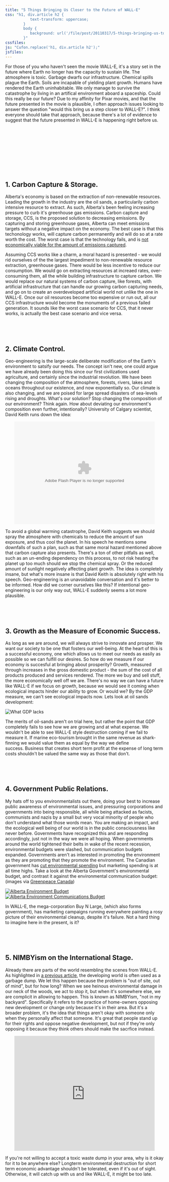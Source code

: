 ```yaml
---
title: "5 Things Bringing Us Closer to the Future of WALL-E"
css: "h1, div.article h2 {
           text-transform: uppercase;
        }
        body {
           background: url('/file/post/20110317/5-things-bringing-us-to-wall-e/wall-e.png') no-repeat 50% 310px;
        }"
cssfiles:
js: "Cufon.replace('h1, div.article h2');"
jsfiles:
---
```

<div class="triple leftedge">
<p>For those of you who haven't seen the movie WALL-E, it's a story set in the future where Earth no longer has the capacity to sustain life. The atmosphere is toxic. Garbage dwarfs our infrastructure. Chemical spills plague the Earth. Soils are incapable of yielding plant growth. Humans have rendered the Earth uninhabitable. We only manage to survive the catastrophe by living in an artifical environment aboard a spaceship.  Could this really be our future? Due to my affinity for Pixar movies, and that the future presented in the movie is plausible, I often approach issues looking to answer the question "would this bring us a step closer to WALL-E?". I think everyone should take that approach, because there's a lot of evidence to suggest that the future presented in WALL-E is happening right before us.</p>
</div>
<p>&nbsp;</p>
<p>&nbsp;</p>
<p>&nbsp;</p>
<p>&nbsp;</p>
<p>&nbsp;</p>
<div class="three">
<div class="rightedge">
<h2>1. Carbon Capture &amp; Storage.</h2>
<p>Alberta's economy is based on the extraction of non-renewable resources. Leading the growth in the industry are the oil sands, a particularily carbon intensive resource to extract. As such, Alberta's been feeling increasing pressure to curb it's greenhouse gas emissions. Carbon capture and storage, CCS, is the proposed solution to decreasing emissions. By capturing and storing greenhouse gases, Alberta can meet emissions targets without a negative impact on the economy. The best case is that this techonology works, will capture carbon permanently and will do so at a rate worth the cost. The worst case is that the technology fails, and is <a href="http://andrewleach.ca/canadian-climate-policy/time-to-come-clean-on-ccs/">not economically viable for the amount of emissions captured</a>.</p>
<p>Assuming CCS works like a charm, a moral hazard is presented - we would rid ourselves of the the largest impediment to non-renewable resource extraction, greenhouse gases. There would be less incentive to reduce our consumption. We would go on extracting resources at increaed rates, over-consuming them, all the while building infrastructure to capture carbon. We would replace our natural systems of carbon capture, like forests, with artificial infrastructure that can handle our growing carbon capturing needs, and go on to create an overdeveloped artificial world not unlike the one in WALL-E. Once our oil resources become too expensive or run out, all our CCS infrastructure would become the monuments of a previous failed generation. It sounds like the worst case scenario for CCS, that it never works, is actually the best case scenario and vice versa.</p>
<p>&nbsp;</p>
<p>&nbsp;</p>
<h2>2. Climate Control.</h2>
<p>Geo-engineering is the large-scale deliberate modification of the Earth's environment to satsify our needs. The concept isn't new, one could argue we have already been doing this since our first civilizations used agriculture, and certainly since the industrial revolution. We have been changing the composition of the atmosphere, forests, rivers, lakes and oceans throughout our existence, and now exponentially so. Our climate is also changing, and we are poised for large spread disasters of sea-levels rising and droughts. What's our solution? Stop changing the composition of our environment? Think again. How about deviating our environment's composition even further, intentionally? University of Calgary scientist, David Keith runs down the idea:</p>
<p>
<object style="display: block; margin-left: auto; margin-right: auto;" width="446" height="326" data="http://video.ted.com/assets/player/swf/EmbedPlayer.swf" type="application/x-shockwave-flash">
<param name="data" value="http://video.ted.com/assets/player/swf/EmbedPlayer.swf" />
<param name="allowFullScreen" value="true" />
<param name="allowScriptAccess" value="always" />
<param name="wmode" value="transparent" />
<param name="bgColor" value="#ffffff" />
<param name="flashvars" value="vu=http://video.ted.com/talks/dynamic/DavidKeith_2007S-medium.flv&amp;su=http://images.ted.com/images/ted/tedindex/embed-posters/DavidKeith-2007S.embed_thumbnail.jpg&amp;vw=432&amp;vh=240&amp;ap=0&amp;ti=192&amp;introDuration=15330&amp;adDuration=4000&amp;postAdDuration=830&amp;adKeys=talk=david_keith_s_surprising_ideas_on_climate_change;year=2007;theme=inspired_by_nature;theme=bold_predictions_stern_warnings;theme=unconventional_explanations;event=TEDSalon+2007+Hot+Science;&amp;preAdTag=tconf.ted/embed;tile=1;sz=512x288;" />
<param name="src" value="http://video.ted.com/assets/player/swf/EmbedPlayer.swf" />
<param name="bgcolor" value="#ffffff" />
<param name="allowfullscreen" value="true" />
</object>
</p>
<p>To avoid a global warming catastrophe, David Keith suggests we should spray the atmosphere with chemicals to reduce the amount of sun exposure, and thus cool the planet. In his speech he mentions some downfalls of such a plan, such as that same moral hazard mentioned above that carbon capture also presents. There's a ton of other pitfalls as well, such as an un-ending dependency on this process, to not risk heating the planet up too much should we stop the chemical spray. Or the reduced amount of sunlight negatively affecting plant growth. The idea is completely insane, but what's more insane is that David Keith is absolutely right with his speech. Geo-engineering is an unavoidable conversation and it's better to be informed. How did we corner ourselves like this? If intentional geo-engineering is our only way out, WALL-E suddenly seems a lot more plausible.</p>
<p>&nbsp;</p>
<p>&nbsp;</p>
<h2>3. Growth as the Measure of Economic Success.</h2>
<p>As long as we are around, we will always strive to innovate and prosper. We want our society to be one that fosters our well-being. At the heart of this is a successful economy, one which allows us to meet our needs as easily as possible so we can fulfill our desires. So how do we measure if our economy is succesful at bringing about prosperity? Growth, measured through increases in the gross domestic product - the sum of the cost of all products produced and services rendered. The more we buy and sell stuff, the more economically well off we are. There's no way we can have a future like WALL-E if we focus on growth, because we would see it coming when ecological impacts hinder our ability to grow. Or would we? By the GDP measure, we can't see ecological impacts now. Lets look at oil sands development:</p>
<p><img src="/file/post/20110317/5-things-bringing-us-to-wall-e/gdp.png" alt="What GDP lacks" /></p>
<p>The merits of oil-sands aren't on trial here, but rather the point that GDP completely fails to see how we are growing and at what expense. We wouldn't be able to see WALL-E style destruction coming if we fail to measure it. If marine eco-tourism brought in the same revenue as shark-finning we would value them as equal by the way we define success.&nbsp;Business that creates short term profit at the expense of long term costs shouldn't be valued the same way as those that don't.</p>
<p>&nbsp;</p>
<p>&nbsp;</p>
<h2>4. Government Public Relations.</h2>
<p>My hats off to you environmentalists out there, doing your best to increase public awareness of environmental issues, and pressuring corporations and governments into being responsible, all while being attacked as facists, communists and nazis by a small but very vocal minority of people who don't understand what those words mean. You are making an impact, and the ecological well being of our world is in the public consciousness like never before. Governments have recognized this and are responding accordingly, just not in the way we were all hoping. When governments around the world tightened their belts in wake of the recent recession, environmental budgets were slashed, but communication budgets expanded. Governments aren't as interested in promoting the environment as they are promoting that they promote the environment. The Canadian government has <a href="http://www.nationalpost.com/news/Harper+government+environmental+spending/4367790/story.html">cut environmental spending</a>&nbsp;but marketing spending is at all time highs.&nbsp;Take a look at the Alberta Government's environmental budget, and contrast it against the environmental communication budget: (images via <a href="http://www.greenpeace.org/canada/en/Blog/the-numbers-speak-for-themselves/blog/33478">Greenpeace Canada</a>)</p>
<p><a rel="lightbox" href="/file/post/20110317/5-things-bringing-us-to-wall-e/environment.jpg"><img style="padding-right: 10px;" src="/file/post/20110317/5-things-bringing-us-to-wall-e/environment.300.jpg" alt="Alberta Environment Budget" /></a><a rel="lightbox" href="/file/post/20110317/5-things-bringing-us-to-wall-e/communications.jpg"><img src="/file/post/20110317/5-things-bringing-us-to-wall-e/communications.300.jpg" alt="Alberta Environment Communications Budget" /></a></p>
<p>In WALL-E, the mega-corporation Buy N Large, (which also forms government), has marketing campaigns running everywhere painting a rosy picture of their environmental cleanup, despite it's failure. Not a hard thing to imagine here in the present, is it?</p>
<p>&nbsp;</p>
<p>&nbsp;</p>
<h2>5. NIMBYism on the International Stage.</h2>
<p>Already there are parts of the world resembling the scenes from WALL-E. As highlighted in <a href="/20101219/ifad">a previous article</a>, the developing world is often used as a garbage dump. We let this happen because the problem is "out of site, out of mind", but for how long? When we see heinous environmental damage in our neck of the woods, we act to stop it, but when it's somewhere else, we are complicit in allowing to happen. This is known as NIMBYism, "not in my backyard". Specifically it refers to the practice of home-owners opposing new development or change only because it's in their area. But it's a broader problem, it's the idea that things aren't okay with someone only when they personally affect that someone.&nbsp;It's great that people stand up for their rights and oppose negative development, but not if they're only opposing it because they think others should make the sacrfice instead.</p>
<p><iframe src="http://www.youtube.com/embed/pr1zQrXM_7s" width="446" height="365" frameborder="0" style="display: block; margin-left: auto; margin-right: auto;"></iframe></p>
<p>If you're not willing to accept a toxic waste dump in your area, why is it okay for it to be anywhere else? Longterm environmental destruction for short term economic advantage shouldn't be tolerated, even if it's out of sight. Otherwise, it will catch up with us and like WALL-E, it might be too late.</p>
</div>
</div>